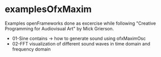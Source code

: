# examplesOfxMaxim

Examples openFrameworks done as excercise while following "Creative Programming for Audiovisual Art" by Mick Grierson.

* 01-Sine contains -> how to generate sound using ofxMaximOsc
* 02-FFT visualization of different sound waves in time domain and frequency domain
